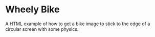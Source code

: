 # Wheely Bike

A HTML example of how to get a bike image to stick to the edge of a circular screen with some physics.
